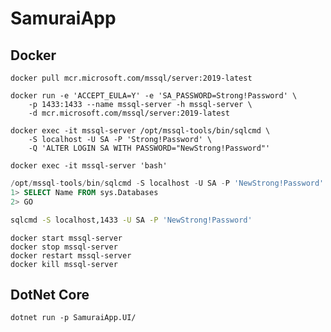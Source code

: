 # SamuraiApp

## Docker

```docker
docker pull mcr.microsoft.com/mssql/server:2019-latest
```

```docker
docker run -e 'ACCEPT_EULA=Y' -e 'SA_PASSWORD=Strong!Password' \
    -p 1433:1433 --name mssql-server -h mssql-server \
    -d mcr.microsoft.com/mssql/server:2019-latest
```

```docker
docker exec -it mssql-server /opt/mssql-tools/bin/sqlcmd \
    -S localhost -U SA -P 'Strong!Password' \
    -Q 'ALTER LOGIN SA WITH PASSWORD="NewStrong!Password"'
```

```docker
docker exec -it mssql-server 'bash'
```

```sql
/opt/mssql-tools/bin/sqlcmd -S localhost -U SA -P 'NewStrong!Password'
1> SELECT Name FROM sys.Databases
2> GO
```

```bash
sqlcmd -S localhost,1433 -U SA -P 'NewStrong!Password'
```

```docker
docker start mssql-server
docker stop mssql-server
docker restart mssql-server
docker kill mssql-server
```

## DotNet Core

```dotnet
dotnet run -p SamuraiApp.UI/
```
